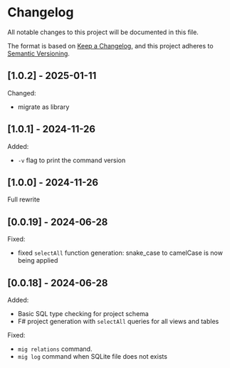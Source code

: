 # Changelog

All notable changes to this project will be documented in this file.

The format is based on [Keep a Changelog](https://keepachangelog.com/en/1.0.0/),
and this project adheres to [Semantic Versioning](https://semver.org/spec/v2.0.0.html).

## [1.0.2] - 2025-01-11

Changed:

- migrate as library

## [1.0.1] - 2024-11-26

Added:

- `-v` flag to print the command version

## [1.0.0] - 2024-11-26

Full rewrite

## [0.0.19] - 2024-06-28

Fixed:

- fixed `selectAll` function generation: snake_case to camelCase is now being applied

## [0.0.18] - 2024-06-28

Added:

- Basic SQL type checking for project schema
- F# project generation with `selectAll` queries for all views and tables

Fixed:

- `mig relations` command.
- `mig log` command when SQLite file does not exists
